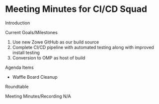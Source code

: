 # Meeting Minutes for CI/CD Squad

Introduction

Current Goals/Milestones

1. Use new Zowe GitHub as our build source
2. Complete CI/CD pipeline with automated testing along with improved install testing
3. Conversion to OMP as host of build

Agenda Items

- Waffle Board Cleanup

Roundtable

Meeting Minutes/Recording
N/A
